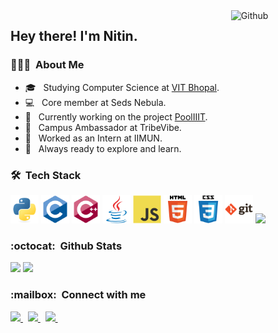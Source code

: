 <img width="30%" align="right" alt="Github" src="https://user-images.githubusercontent.com/48678280/88862734-4903af80-d201-11ea-968b-9c939d88a37c.gif" />

<h2> Hey there! I'm Nitin.</h2>

<h3> 👨🏻‍💻 &nbsp;About Me </h3> 

- 🎓 &nbsp; Studying Computer Science at [VIT Bhopal](https://vitbhopal.ac.in/).
- 💻 &nbsp; Core member at Seds Nebula.
- 🚖 &nbsp; Currently working on the project [PoolIIIT](https://github.com/divyamagwl/PoolIIIT).
- 🚩 &nbsp; Campus Ambassador at TribeVibe.
- 💼 &nbsp; Worked as an Intern at IIMUN.
- 🌱 &nbsp; Always ready to explore and learn.

<h3> 🛠 &nbsp;Tech Stack</h3>
<p align= "left">

<!-- Python -->
<img width="45" src="https://raw.githubusercontent.com/devicons/devicon/master/icons/python/python-original.svg">
<!-- C -->
<img width="45" src="https://raw.githubusercontent.com/devicons/devicon/master/icons/c/c-original.svg">
<!-- C++ -->
<img width="45" src="https://raw.githubusercontent.com/devicons/devicon/master/icons/cplusplus/cplusplus-original.svg">
<!-- Java -->
<img width="45" src="https://raw.githubusercontent.com/devicons/devicon/master/icons/java/java-original.svg">
<!-- Javascript -->
<img width="45" src="https://raw.githubusercontent.com/devicons/devicon/master/icons/javascript/javascript-original.svg">
<!-- HTML5 -->
<img width="45" src="https://raw.githubusercontent.com/devicons/devicon/master/icons/html5/html5-original-wordmark.svg">
<!-- CSS3 -->
<img width="45" src="https://raw.githubusercontent.com/devicons/devicon/master/icons/css3/css3-original-wordmark.svg">
<!-- Git -->
<img width="45" src="https://raw.githubusercontent.com/devicons/devicon/master/icons/git/git-original-wordmark.svg">
<!-- VSCode -->
<img width="45" src="https://www.vectorlogo.zone/logos/visualstudio_code/visualstudio_code-icon.svg">

<h3>:octocat: &nbsp;Github Stats</h3>
<img height="180em" src="https://github-readme-stats.vercel.app/api?username=nitingulwani&include_all_commits=true&show_icons=true&bg_color=70,36D1DC,5B86E5&title_color=fff&text_color=fff&icon_color=fff"/>

<img height="180em" src="https://github-readme-stats.vercel.app/api/top-langs/?username=nitingulwani&layout=compact&bg_color=30,36D1DC,5B86E5&title_color=fff&text_color=fff" />

<h3>:mailbox: &nbsp;Connect with me</h3>

<a href="https://www.linkedin.com/in/nitin-gulwani-b2026b203/" > <img width= "45" src="https://www.vectorlogo.zone/logos/linkedin/linkedin-tile.svg"> </a> &nbsp;
<a href="https://twitter.com/GulwaniNitin" > <img width= "45" src="https://www.vectorlogo.zone/logos/twitter/twitter-tile.svg"> </a> &nbsp;
<a href="https://www.instagram.com/nitingulwani/" > <img width= "45" src="https://www.vectorlogo.zone/logos/instagram/instagram-icon.svg"> </a> &nbsp;
